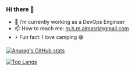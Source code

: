 ### Hi there 👋

- 🔭 I’m currently working as a DevOps Engineer 
- 📫 How to reach me: m.h.m.almasri@gmail.com
- ⚡ Fun fact: I love camping 😄

[![Anurag's GitHub stats](https://github-readme-stats.vercel.app/api?username=mhm0ud&hide=stars&count_private=true&show_icons=true)](https://github.com/anuraghazra/github-readme-stats)

[![Top Langs](https://github-readme-stats.vercel.app/api/top-langs/?username=Mhm0ud)](https://github.com/anuraghazra/github-readme-stats)

<!--
**Mhm0ud/Mhm0ud** is a ✨ _special_ ✨ repository because its `README.md` (this file) appears on your GitHub profile.

Here are some ideas to get you started:

- 🔭 I’m currently working on ...
- 🌱 I’m currently learning ...
- 👯 I’m looking to collaborate on ...
- 🤔 I’m looking for help with ...
- 💬 Ask me about ...
- 📫 How to reach me: ...
- 😄 Pronouns: ...
- ⚡ Fun fact: ...
-->
